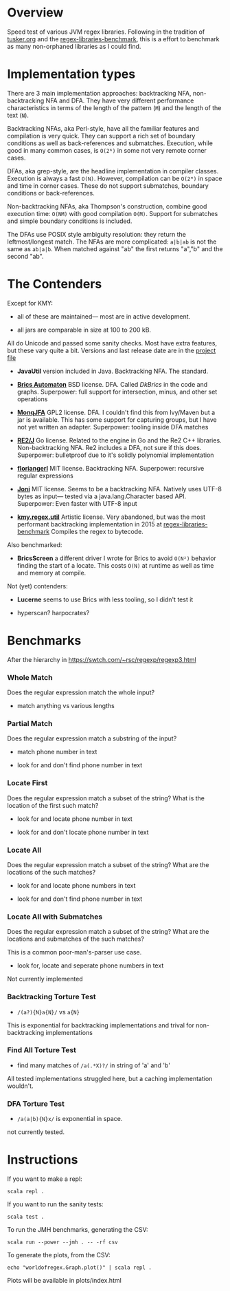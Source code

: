 # Overview

Speed test of various JVM regex libraries.   Following in the tradition of [tusker.org](https://web.archive.org/web/20221205160707/https://tusker.org/regex/regex_benchmark.html) and 
the [regex-libraries-benchmark](https://github.com/gpanther/regex-libraries-benchmarks), this is a effort to benchmark as many non-orphaned libraries as I could find.

# Implementation types
There are 3 main implementation approaches:   backtracking NFA, non-backtracking NFA and DFA.  They have very different performance characteristics in terms of the length of the pattern (`M`) and the length of the text (`N`). 

Backtracking NFAs, aka Perl-style,  have all the familiar features and compilation is very quick.  They can support a rich set of boundary conditions as well as back-references and submatches.  Execution, while good in many common cases, is `O(2ᴺ)` in some not very remote corner cases. 

DFAs, aka grep-style, are the headline implementation in compiler classes.  Execution is always a fast `O(N)`.   However, compilation can be `O(2ᴹ)` in space and time in corner cases.   These do not support submatches, boundary conditions or back-references.  

Non-backtracking NFAs, aka Thompson's construction, combine good execution time: `O(NM)` with good compilation `O(M)`.  Support for submatches and simple boundary conditions is included. 

The DFAs use POSIX style ambiguity resolution: they return the leftmost/longest match.  The NFAs are more complicated:  `a|b|ab` is not the same as `ab|a|b`.  When matched against "ab" the first returns "a","b" and the second "ab". 

# The Contenders

Except for KMY:

- all of these are maintained— most are in active development.

- all jars are comparable in size at 100 to 200 kB. 

All do Unicode and passed some sanity checks.  Most have extra features, but these vary quite a bit.   Versions and last release date
are in the [project file](project.scala)

- **JavaUtil** version included in Java.   Backtracking NFA.   The standard.

- [**Brics Automaton**](https://www.brics.dk/automaton/) BSD license.
  DFA.  Called *DkBrics* in the code and graphs.  Superpower: full
  support for intersection, minus, and other set operations

- [**MonqJFA**](https://codeberg.org/harald/monqjfa) GPL2
  license. DFA.  I couldn't find this from Ivy/Maven but a jar is
  available.  This has some support for capturing groups, but I have
  not yet written an adapter.  Superpower: tooling inside DFA matches

- [**RE2/J**](https://github.com/google/re2j) Go license.  Related to
  the engine in Go and the Re2 C++ libraries.  Non-backtracking NFA.
  Re2 includes a DFA, not sure if this does.  Superpower: bulletproof
  due to it's solidly polynomial implementation

- [**floriangerl**](https://github.com/florianingerl/com.florianingerl.util.regex)
  MIT license.  Backtracking NFA.  Superpower: recursive regular
  expressions

- [**Joni**](https://github.com/jruby/joni) MIT license.  Seems to be
  a backtracking NFA.  Natively uses UTF-8 bytes as input— tested via
  a java.lang.Character based API.  Superpower: Even faster with UTF-8
  input

- [**kmy.regex.util**](https://jint.sourceforge.net/javadoc/kmy/regex/util/Regex.html)
  Artistic license.  Very abandoned, but was the most performant
  backtracking implementation in 2015 at
  [regex-libraries-benchmark](https://github.com/gpanther/regex-libraries-benchmarks)
  Compiles the regex to bytecode.

Also benchmarked:

- **BricsScreen** a different driver I wrote for Brics to avoid
  `O(N²)` behavior finding the start of a locate.  This costs `O(N)` at
  runtime as well as time and memory at compile.

Not (yet) contenders:

- **Lucerne** seems to use Brics with less tooling, so I didn't test it

- hyperscan? harpocrates?

# Benchmarks

After the hierarchy in https://swtch.com/~rsc/regexp/regexp3.html

### Whole Match

Does the regular expression match the whole input?

- match anything vs various lengths

### Partial Match

Does the regular expression match a substring of the input?

- match phone number in text

- look for and don't find phone number in text

### Locate First

Does the regular expression match a subset of the string?  What is the location of the first such match? 

- look for and locate phone number in text

- look for and don't locate phone number in text

### Locate All

Does the regular expression match a subset of the string?  What are the locations of the such matches? 

- look for and locate phone numbers in text

- look for and don't find phone number in text

### Locate All with Submatches

Does the regular expression match a subset of the string?  What are the locations and submatches of the such matches?

This is a common poor-man's-parser use case.

- look for, locate and seperate phone numbers in text

Not currently implemented

### Backtracking Torture Test

- `/(a?){N}a{N}/` vs `a{N}`

This is exponential for backtracking implementations and trival for non-backtracking implementations

### Find All Torture Test

- find many matches of `/a(.*X)?/` in string of 'a' and 'b'

All tested implementations struggled here, but a caching implementation wouldn't.

### DFA Torture Test

- `/a(a|b){N}x/` is exponential in space.

not currently tested.

# Instructions

If you want to make a repl:

```
scala repl .
```

If you want to run the sanity tests:

```
scala test .
``` 

To run the JMH benchmarks, generating the CSV:

```
scala run --power --jmh . -- -rf csv
```

To generate the plots, from the CSV:

```
echo "worldofregex.Graph.plot()" | scala repl .
```

Plots will be available in plots/index.html
